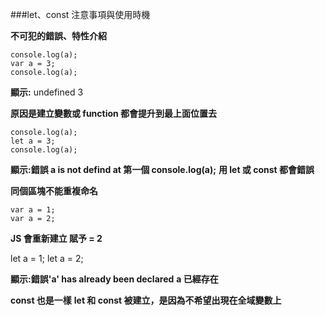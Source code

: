 ###let、const 注意事項與使用時機

**不可犯的錯誤、特性介紹**
```
console.log(a);
var a = 3;
console.log(a);
```
**顯示:**
undefined
3

**原因是建立變數或 function 都會提升到最上面位置去**

```
console.log(a);
let a = 3;
console.log(a);
```
**顯示:錯誤 a is not defind at 第一個 console.log(a);**
**用 let 或 const 都會錯誤**


**同個區塊不能重複命名**
```
var a = 1;
var a = 2;
```
**JS 會重新建立 賦予 = 2**

let a = 1;
let a = 2;

**顯示:錯誤'a' has already been declared**
**a 已經存在**

**const 也是一樣**
**let 和 const 被建立，是因為不希望出現在全域變數上**